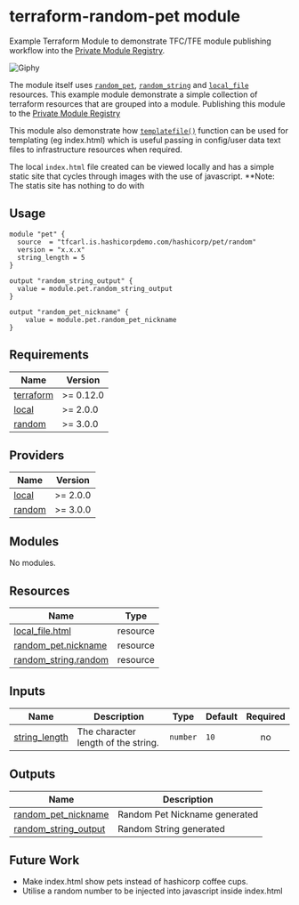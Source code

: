 # terraform-random-pet module
Example Terraform Module to demonstrate TFC/TFE module publishing workflow into the [Private Module Registry](https://www.terraform.io/docs/cloud/registry/index.html).


![Giphy](https://media.giphy.com/media/RbDKaczqWovIugyJmW/giphy.gif)


The module itself uses [`random_pet`](https://registry.terraform.io/providers/hashicorp/random/latest/docs/resources/pet), [`random_string`](https://registry.terraform.io/providers/hashicorp/random/latest/docs/resources/string) and [`local_file`](https://registry.terraform.io/providers/hashicorp/local/latest/docs/resources/file) resources. This example module demonstrate a simple collection of terraform resources that are grouped into a module. Publishing this module to the [Private Module Registry](https://www.terraform.io/docs/cloud/registry/index.html)

This module also demonstrate how [`templatefile()`](https://www.terraform.io/docs/language/functions/templatefile.html) function can be used for templating (eg index.html) which is useful passing in config/user data text files to infrastructure resources when required.

The local `index.html` file created can be viewed locally and has a simple static site that cycles through images with the use of javascript. **Note: The statis site has nothing to do with 

## Usage
```hcl
module "pet" {
  source  = "tfcarl.is.hashicorpdemo.com/hashicorp/pet/random"
  version = "x.x.x"
  string_length = 5
}

output "random_string_output" {
  value = module.pet.random_string_output
}

output "random_pet_nickname" {
    value = module.pet.random_pet_nickname
}
```


<!-- BEGIN_TF_DOCS -->
## Requirements

| Name | Version |
|------|---------|
| <a name="requirement_terraform"></a> [terraform](#requirement\_terraform) | >= 0.12.0 |
| <a name="requirement_local"></a> [local](#requirement\_local) | >= 2.0.0 |
| <a name="requirement_random"></a> [random](#requirement\_random) | >= 3.0.0 |

## Providers

| Name | Version |
|------|---------|
| <a name="provider_local"></a> [local](#provider\_local) | >= 2.0.0 |
| <a name="provider_random"></a> [random](#provider\_random) | >= 3.0.0 |

## Modules

No modules.

## Resources

| Name | Type |
|------|------|
| [local_file.html](https://registry.terraform.io/providers/hashicorp/local/latest/docs/resources/file) | resource |
| [random_pet.nickname](https://registry.terraform.io/providers/hashicorp/random/latest/docs/resources/pet) | resource |
| [random_string.random](https://registry.terraform.io/providers/hashicorp/random/latest/docs/resources/string) | resource |

## Inputs

| Name | Description | Type | Default | Required |
|------|-------------|------|---------|:--------:|
| <a name="input_string_length"></a> [string\_length](#input\_string\_length) | The character length of the string. | `number` | `10` | no |

## Outputs

| Name | Description |
|------|-------------|
| <a name="output_random_pet_nickname"></a> [random\_pet\_nickname](#output\_random\_pet\_nickname) | Random Pet Nickname generated |
| <a name="output_random_string_output"></a> [random\_string\_output](#output\_random\_string\_output) | Random String generated |
<!-- END_TF_DOCS -->



## Future Work

- Make index.html show pets instead of hashicorp coffee cups.
- Utilise a random number to be injected into javascript inside index.html
